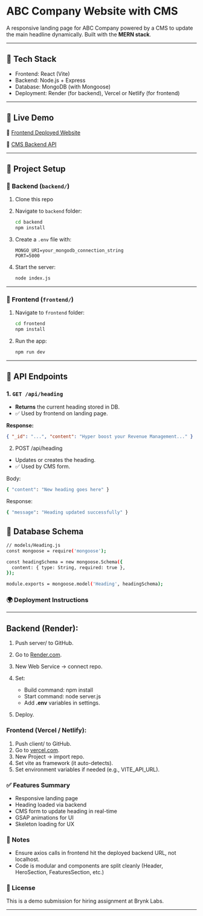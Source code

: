 # ABC Company Website with CMS

A responsive landing page for ABC Company powered by a CMS to update the main headline dynamically. Built with the **MERN stack**.

---

## 🔧 Tech Stack

- Frontend: React (Vite)
- Backend: Node.js + Express
- Database: MongoDB (with Mongoose)
- Deployment: Render (for backend), Vercel or Netlify (for frontend)

---

## 🚀 Live Demo

🔗 [Frontend Deployed Website](https://your-client-url.vercel.app)

🔗 [CMS Backend API](https://cms-app-b9fg.onrender.com/api/heading)

---

## 📁 Project Setup

### 🔹 Backend (`backend/`)

1. Clone this repo
2. Navigate to `backend` folder:
    ```bash
    cd backend
    npm install
    ```
3. Create a `.env` file with:

    ```
    MONGO_URI=your_mongodb_connection_string
    PORT=5000
    ```

4. Start the server:
    ```bash
    node index.js
    ```

---

### 🔹 Frontend (`frontend/`)

1. Navigate to `frontend` folder:
    ```bash
    cd frontend
    npm install
    ```

2. Run the app:
    ```bash
    npm run dev
    ```

---

## 🔗 API Endpoints

### 1. `GET /api/heading`

- **Returns** the current heading stored in DB.
- ✅ Used by frontend on landing page.

**Response:**
```json
{ "_id": "...", "content": "Hyper boost your Revenue Management..." }
```

2. POST /api/heading
* Updates or creates the heading.
* ✅ Used by CMS form.

Body:
```bash
{ "content": "New heading goes here" }
```

Response:
```bash
{ "message": "Heading updated successfully" }
```


## 🧾 Database Schema
```bash
// models/Heading.js
const mongoose = require('mongoose');

const headingSchema = new mongoose.Schema({
  content: { type: String, required: true },
});

module.exports = mongoose.model('Heading', headingSchema);
```

### 🌍 Deployment Instructions
---
## Backend (Render):
1. Push server/ to GitHub.
2. Go to [Render.com](https://render.com).
3. New Web Service → connect repo.
4. Set:
    * Build command: npm install
    * Start command: node server.js
    * Add **.env** variables in settings.

5. Deploy.


### Frontend (Vercel / Netlify):
1. Push client/ to GitHub.
2. Go to [vercel.com](https://vercel.com).
3. New Project → import repo.
4. Set vite as framework (it auto-detects).
5. Set environment variables if needed (e.g., VITE_API_URL).


### ✅ Features Summary
* Responsive landing page
* Heading loaded via backend
* CMS form to update heading in real-time
* GSAP animations for UI
* Skeleton loading for UX

### 📌 Notes
* Ensure axios calls in frontend hit the deployed backend URL, not localhost.
* Code is modular and components are split cleanly (Header, HeroSection, FeaturesSection, etc.)

### 📄 License
This is a demo submission for hiring assignment at Brynk Labs.

---
